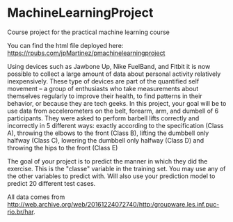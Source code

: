 # MachineLearningProject
Course project for the practical machine learning course


You can find the html file deployed here: https://rpubs.com/jpMartinez/pmachinelearningproject

Using devices such as Jawbone Up, Nike FuelBand, and Fitbit it is now possible to collect a large amount of data about personal activity relatively inexpensively. These type of devices are part of the quantified self movement – a group of enthusiasts who take measurements about themselves regularly to improve their health, to find patterns in their behavior, or because they are tech geeks. In this project, your goal will be to use data from accelerometers on the belt, forearm, arm, and dumbell of 6 participants. They were asked to perform barbell lifts correctly and incorrectly in 5 different ways: exactly according to the specification (Class A), throwing the elbows to the front (Class B), lifting the dumbbell only halfway (Class C), lowering the dumbbell only halfway (Class D) and throwing the hips to the front (Class E)

The goal of your project is to predict the manner in which they did the exercise. This is the "classe" variable in the training set. You may use any of the other variables to predict with.  Will also use your prediction model to predict 20 different test cases.


All data comes from  http://web.archive.org/web/20161224072740/http:/groupware.les.inf.puc-rio.br/har.

